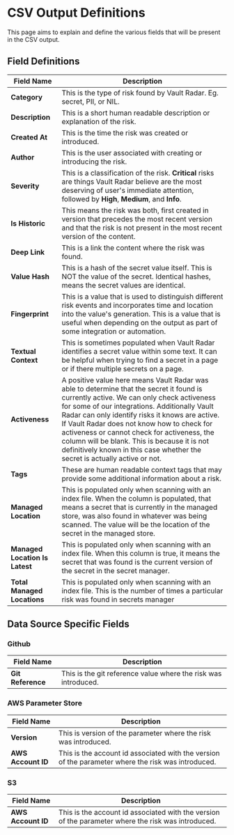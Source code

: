 # CSV Output Definitions
This page aims to explain and define the various fields that will be present in the CSV output.

## Field Definitions

| Field Name | Description |
| --- | --- |
| **Category**| This is the type of risk found by Vault Radar. Eg. secret, PII, or NIL.
| **Description**| This is a short human readable description or explanation of the risk.
| **Created At**| This is the time the risk was created or introduced.
| **Author**| This is the user associated with creating or introducing the risk.
| **Severity**| This is a classification of the risk. **Critical** risks are things Vault Radar believe are the most deserving of user's immediate attention, followed by **High**, **Medium**, and **Info**.
| **Is Historic**| This means the risk was both, first created in version that precedes the most recent version and that the risk is not present in the most recent version of the content.
| **Deep Link**| This is a link the content where the risk was found.
| **Value Hash**| This is a hash of the secret value itself. This is NOT the value of the secret. Identical hashes, means the secret values are identical.
| **Fingerprint**| This is a value that is used to distinguish different risk events and incorporates time and location into the value's generation. This is a value that is useful when depending on the output as part of some integration or automation.
| **Textual Context**| This is sometimes populated when Vault Radar identifies a secret value within some text. It can be helpful when trying to find a secret in a page or if there multiple secrets on a page.
| **Activeness**| A positive value here means Vault Radar was able to determine that the secret it found is currently active. We can only check activeness for some of our integrations. Additionally Vault Radar can only identify risks it knows are active. If Vault Radar does not know how to check for activeness or cannot check for activeness, the column will be blank. This is because it is not definitively known in this case whether the secret is actually active or not.
| **Tags**| These are human readable context tags that may provide some additional information about a risk.
| **Managed Location**| This is populated only when scanning with an index file. When the column is populated, that means a secret that is currently in the managed store, was also found in whatever was being scanned. The value will be the location of the secret in the managed store.
| **Managed Location Is Latest**| This is populated only when scanning with an index file. When this column is true, it means the secret that was found is the current version of the secret in the secret manager.
| **Total Managed Locations**| This is populated only when scanning with an index file. This is the number of times a particular risk was found in secrets manager

## Data Source Specific Fields

### Github
| Field Name | Description |
| --- | --- |
| **Git Reference**| This is the git reference value where the risk was introduced.

### AWS Parameter Store
| Field Name | Description |
| --- | --- |
| **Version**| This is version of the parameter where the risk was introduced.
| **AWS Account ID**| This is the account id associated with the version of the parameter where the risk was introduced.

### S3
| Field Name | Description |
| --- | --- |
| **AWS Account ID**| This is the account id associated with the version of the parameter where the risk was introduced.